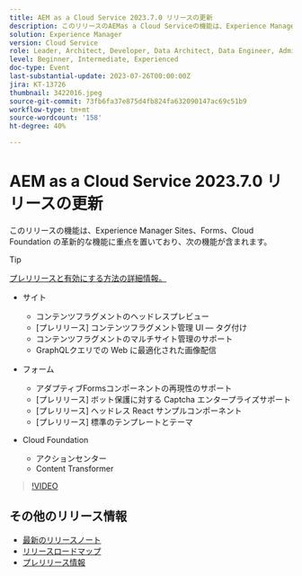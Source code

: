 ```yaml
---
title: AEM as a Cloud Service 2023.7.0 リリースの更新
description: このリリースのAEMas a Cloud Serviceの機能は、Experience Manager Sites、Forms、Cloud Foundation のイノベーションに重点を置いています。
solution: Experience Manager
version: Cloud Service
role: Leader, Architect, Developer, Data Architect, Data Engineer, Admin, User
level: Beginner, Intermediate, Experienced
doc-type: Event
last-substantial-update: 2023-07-26T00:00:00Z
jira: KT-13726
thumbnail: 3422016.jpeg
source-git-commit: 73fb6fa37e875d4fb824fa632090147ac69c51b9
workflow-type: tm+mt
source-wordcount: '158'
ht-degree: 40%

---
```



# AEM as a Cloud Service 2023.7.0 リリースの更新

このリリースの機能は、Experience Manager Sites、Forms、Cloud Foundation の革新的な機能に重点を置いており、次の機能が含まれます。

>[!TIP]
>
>[プレリリースと有効にする方法の詳細情報。](https://experienceleague.adobe.com/docs/experience-manager-cloud-service/content/release-notes/prerelease.html?lang=ja)

* サイト
   * コンテンツフラグメントのヘッドレスプレビュー
   * [プレリリース] コンテンツフラグメント管理 UI — タグ付け
   * コンテンツフラグメントのマルチサイト管理のサポート
   * GraphQLクエリでの Web に最適化された画像配信

* フォーム
   * アダプティブFormsコンポーネントの再現性のサポート
   * [プレリリース] ボット保護に対する Captcha エンタープライズサポート
   * [プレリリース] ヘッドレス React サンプルコンポーネント
   * [プレリリース] 標準のテンプレートとテーマ

* Cloud Foundation
   * アクションセンター
   * Content Transformer

>[!VIDEO](https://video.tv.adobe.com/v/3422016/?learn=on)


<!-- Have questions about the release?  Discuss the release in [Experience League Communities](https://adobe.ly/444zA4U) -->

## その他のリリース情報

* [最新のリリースノート](https://experienceleague.adobe.com/docs/experience-manager-cloud-service/content/release-notes/home.html?lang=ja)
* [リリースロードマップ](https://experienceleague.adobe.com/docs/experience-manager-release-information/aem-release-updates/update-releases-roadmap.html?lang=ja)
* [プレリリース情報](https://experienceleague.adobe.com/docs/experience-manager-cloud-service/content/release-notes/prerelease.html?lang=ja)